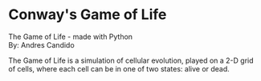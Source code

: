 # Conway's Game of Life

The Game of Life - made with Python<br>
By: Andres Candido

The Game of Life is a simulation of cellular evolution, played on a 2-D grid of cells, where each cell can be in one of two states: alive or dead.
